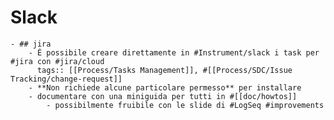 # Slack
	- ## jira
		- É possibile creare direttamente in #Instrument/slack i task per #jira con #jira/cloud
		  tags:: [[Process/Tasks Management]], #[[Process/SDC/Issue Tracking/change-request]]
		- **Non richiede alcune particolare permesso** per installare
		- documentare con una miniguida per tutti in #[[doc/howtos]]
			- possibilmente fruibile con le slide di #LogSeq #improvements